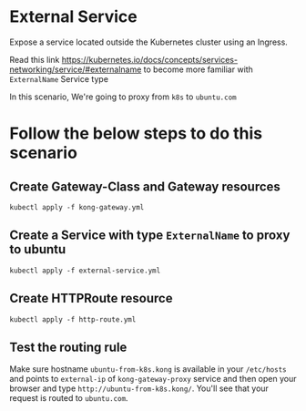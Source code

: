 # External Service
Expose a service located outside the Kubernetes cluster using an Ingress.

Read this link https://kubernetes.io/docs/concepts/services-networking/service/#externalname to become more familiar with `ExternalName` Service type

In this scenario, We're going to proxy from `k8s` to `ubuntu.com`

# Follow the below steps to do this scenario

## Create Gateway-Class and Gateway resources

    kubectl apply -f kong-gateway.yml

## Create a Service with type `ExternalName` to proxy to ubuntu

    kubectl apply -f external-service.yml

## Create HTTPRoute resource

    kubectl apply -f http-route.yml

## Test the routing rule
Make sure hostname `ubuntu-from-k8s.kong` is available in your `/etc/hosts` and points to `external-ip` of `kong-gateway-proxy` service and then open your browser and type `http://ubuntu-from-k8s.kong/`. You'll see that your request is routed to `ubuntu.com`.
